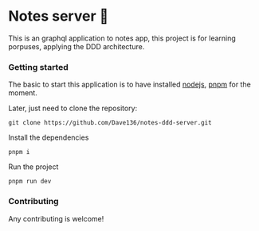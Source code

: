# Notes server 🚧

This is an graphql application to notes app, this project is for learning porpuses, applying the DDD architecture.

### Getting started

The basic to start this application is to have installed [nodejs](https://nodejs.org), [pnpm](https://pnpm.io) for the moment.

Later, just need to clone the repository:

```console
git clone https://github.com/Dave136/notes-ddd-server.git
```

Install the dependencies

```console
pnpm i
```

Run the project

```console
pnpm run dev
```

### Contributing
Any contributing is welcome!